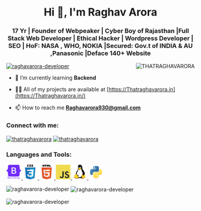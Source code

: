 <h1 align="center">Hi 👋, I'm Raghav Arora</h1>
<h3 align="center">17 Yr | Founder of Webpeaker | Cyber Boy of Rajasthan |Full Stack Web Developer | Ethical Hacker | Wordpress Developer | SEO | HoF: NASA , WHO, NOKIA |Secured: Gov.t of INDIA & AU ,Panasonic |Deface 140+ Website</h3>
<img align="right" src="https://i.redd.it/n8agw6z2smyb1.gif" alt="THATRAGHAVARORA" /> </p>

<p align="left"> <a href="https://github.com/ryo-ma/github-profile-trophy"><img src="https://github-profile-trophy.vercel.app/?username=raghavarora-developer" alt="raghavarora-developer" /></a> </p>

- 🌱 I’m currently learning **Backend**

- 👨‍💻 All of my projects are available at [https://Thatraghavarora.in](https://Thatraghavarora.in/)

- 📫 How to reach me **Raghavarora930@gmail.com**

<h3 align="left">Connect with me:</h3>
<p align="left">
<a href="https://linkedin.com/in/thatraghavarora" target="blank"><img align="center" src="https://raw.githubusercontent.com/rahuldkjain/github-profile-readme-generator/master/src/images/icons/Social/linked-in-alt.svg" alt="thatraghavarora" height="30" width="40" /></a>
<a href="https://instagram.com/thatraghavarora" target="blank"><img align="center" src="https://raw.githubusercontent.com/rahuldkjain/github-profile-readme-generator/master/src/images/icons/Social/instagram.svg" alt="thatraghavarora" height="30" width="40" /></a>
</p>

<h3 align="left">Languages and Tools:</h3>
<p align="left"> <a href="https://getbootstrap.com" target="_blank" rel="noreferrer"> <img src="https://raw.githubusercontent.com/devicons/devicon/master/icons/bootstrap/bootstrap-plain-wordmark.svg" alt="bootstrap" width="40" height="40"/> </a> <a href="https://www.w3schools.com/css/" target="_blank" rel="noreferrer"> <img src="https://raw.githubusercontent.com/devicons/devicon/master/icons/css3/css3-original-wordmark.svg" alt="css3" width="40" height="40"/> </a> <a href="https://www.w3.org/html/" target="_blank" rel="noreferrer"> <img src="https://raw.githubusercontent.com/devicons/devicon/master/icons/html5/html5-original-wordmark.svg" alt="html5" width="40" height="40"/> </a> <a href="https://developer.mozilla.org/en-US/docs/Web/JavaScript" target="_blank" rel="noreferrer"> <img src="https://raw.githubusercontent.com/devicons/devicon/master/icons/javascript/javascript-original.svg" alt="javascript" width="40" height="40"/> </a> <a href="https://www.linux.org/" target="_blank" rel="noreferrer"> <img src="https://raw.githubusercontent.com/devicons/devicon/master/icons/linux/linux-original.svg" alt="linux" width="40" height="40"/> </a> <a href="https://www.python.org" target="_blank" rel="noreferrer"> <img src="https://raw.githubusercontent.com/devicons/devicon/master/icons/python/python-original.svg" alt="python" width="40" height="40"/> </a> </p>

<p><img align="left" src="https://github-readme-stats.vercel.app/api/top-langs?username=raghavarora-developer&show_icons=true&locale=en&layout=compact" alt="raghavarora-developer" /></p>

<p>&nbsp;<img align="center" src="https://github-readme-stats.vercel.app/api?username=raghavarora-developer&show_icons=true&locale=en" alt="raghavarora-developer" /></p>

<p><img align="center" src="https://github-readme-streak-stats.herokuapp.com/?user=raghavarora-developer&" alt="raghavarora-developer" /></p>

